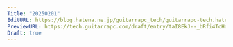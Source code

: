 ```yaml
---
Title: "20250201"
EditURL: https://blog.hatena.ne.jp/guitarrapc_tech/guitarrapc-tech.hatenablog.com/atom/entry/6802418398325005998
PreviewURL: https://tech.guitarrapc.com/draft/entry/taI8EkJ--_bRfi4TcHdR6VXUAy8
Draft: true
---
```


